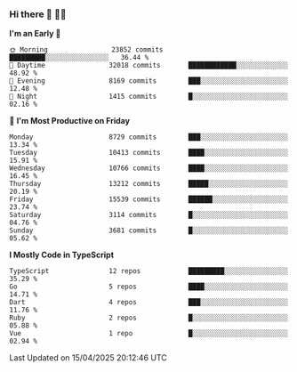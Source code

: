 ### Hi there 👋 🧑‍💻



<!--START_SECTION:waka-->
**I'm an Early 🐤** 

```text
🌞 Morning                23852 commits       █████████░░░░░░░░░░░░░░░░   36.44 % 
🌆 Daytime                32018 commits       ████████████░░░░░░░░░░░░░   48.92 % 
🌃 Evening                8169 commits        ███░░░░░░░░░░░░░░░░░░░░░░   12.48 % 
🌙 Night                  1415 commits        █░░░░░░░░░░░░░░░░░░░░░░░░   02.16 % 
```
📅 **I'm Most Productive on Friday** 

```text
Monday                   8729 commits        ███░░░░░░░░░░░░░░░░░░░░░░   13.34 % 
Tuesday                  10413 commits       ████░░░░░░░░░░░░░░░░░░░░░   15.91 % 
Wednesday                10766 commits       ████░░░░░░░░░░░░░░░░░░░░░   16.45 % 
Thursday                 13212 commits       █████░░░░░░░░░░░░░░░░░░░░   20.19 % 
Friday                   15539 commits       ██████░░░░░░░░░░░░░░░░░░░   23.74 % 
Saturday                 3114 commits        █░░░░░░░░░░░░░░░░░░░░░░░░   04.76 % 
Sunday                   3681 commits        █░░░░░░░░░░░░░░░░░░░░░░░░   05.62 % 
```


**I Mostly Code in TypeScript** 

```text
TypeScript               12 repos            █████████░░░░░░░░░░░░░░░░   35.29 % 
Go                       5 repos             ████░░░░░░░░░░░░░░░░░░░░░   14.71 % 
Dart                     4 repos             ███░░░░░░░░░░░░░░░░░░░░░░   11.76 % 
Ruby                     2 repos             █░░░░░░░░░░░░░░░░░░░░░░░░   05.88 % 
Vue                      1 repo              █░░░░░░░░░░░░░░░░░░░░░░░░   02.94 % 
```




 Last Updated on 15/04/2025 20:12:46 UTC
<!--END_SECTION:waka-->


